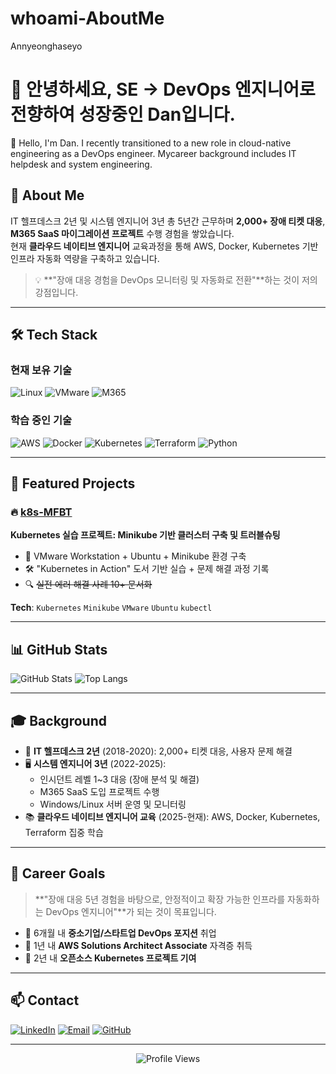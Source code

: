 # whoami-AboutMe
Annyeonghaseyo
# 👋 안녕하세요, SE → DevOps 엔지니어로 전향하여 성장중인 Dan입니다.
👋 Hello, I'm Dan. I  recently transitioned to a new role in cloud-native engineering as a DevOps engineer. Mycareer background includes IT helpdesk and system engineering.

## 🚀 About Me

IT 헬프데스크 2년 및 시스템 엔지니어 3년 총 5년간 근무하며 **2,000+ 장애 티켓 대응**, **M365 SaaS 마이그레이션 프로젝트** 수행 경험을 쌓았습니다.  
현재 **클라우드 네이티브 엔지니어** 교육과정을 통해 AWS, Docker, Kubernetes 기반 인프라 자동화 역량을 구축하고 있습니다.

> 💡 **"장애 대응 경험을 DevOps 모니터링 및 자동화로 전환"**하는 것이 저의 강점입니다.

---

## 🛠️ Tech Stack

### 현재 보유 기술
![Linux](https://img.shields.io/badge/Linux-FCC624?style=for-the-badge&logo=linux&logoColor=black)
![VMware](https://img.shields.io/badge/VMware-607078?style=for-the-badge&logo=vmware&logoColor=white)
![M365](https://img.shields.io/badge/Microsoft_365-D83B01?style=for-the-badge&logo=microsoft-office&logoColor=white)

### 학습 중인 기술
![AWS](https://img.shields.io/badge/AWS-232F3E?style=for-the-badge&logo=amazon-aws&logoColor=white)
![Docker](https://img.shields.io/badge/Docker-2496ED?style=for-the-badge&logo=docker&logoColor=white)
![Kubernetes](https://img.shields.io/badge/Kubernetes-326CE5?style=for-the-badge&logo=kubernetes&logoColor=white)
![Terraform](https://img.shields.io/badge/Terraform-7B42BC?style=for-the-badge&logo=terraform&logoColor=white)
![Python](https://img.shields.io/badge/Python-3776AB?style=for-the-badge&logo=python&logoColor=white)

---

## 📂 Featured Projects

### 🔥 [k8s-MFBT](https://github.com/yourusername/k8s-MFBT)
**Kubernetes 실습 프로젝트: Minikube 기반 클러스터 구축 및 트러블슈팅**
- 🎯 VMware Workstation + Ubuntu + Minikube 환경 구축
- 🛠️ "Kubernetes in Action" 도서 기반 실습 + 문제 해결 과정 기록
- 🔍 ~~실전 에러 해결 사례 10+ 문서화~~

**Tech**: `Kubernetes` `Minikube` `VMware` `Ubuntu` `kubectl`

---

## 📊 GitHub Stats

![GitHub Stats](https://github-readme-stats.vercel.app/api?username=yourusername&show_icons=true&theme=radical)
![Top Langs](https://github-readme-stats.vercel.app/api/top-langs/?username=yourusername&layout=compact&theme=radical)

---

## 🎓 Background

- 💼 **IT 헬프데스크 2년** (2018-2020): 2,000+ 티켓 대응, 사용자 문제 해결
- 🖥️ **시스템 엔지니어 3년** (2022-2025): 
  - 인시던트 레벨 1~3 대응 (장애 분석 및 해결)
  - M365 SaaS 도입 프로젝트 수행
  - Windows/Linux 서버 운영 및 모니터링
- 📚 **클라우드 네이티브 엔지니어 교육** (2025-현재): AWS, Docker, Kubernetes, Terraform 집중 학습

---

## 🎯 Career Goals

> **"장애 대응 5년 경험을 바탕으로, 안정적이고 확장 가능한 인프라를 자동화하는 DevOps 엔지니어"**가 되는 것이 목표입니다.

- 📌 6개월 내 **중소기업/스타트업 DevOps 포지션** 취업
- 📌 1년 내 **AWS Solutions Architect Associate** 자격증 취득
- 📌 2년 내 **오픈소스 Kubernetes 프로젝트 기여**

---

## 📫 Contact

[![LinkedIn](https://img.shields.io/badge/LinkedIn-0077B5?style=for-the-badge&logo=linkedin&logoColor=white)](https://linkedin.com/in/dooyong-yoon-윤두용-9692b818b)
[![Email](https://img.shields.io/badge/Email-D14836?style=for-the-badge&logo=gmail&logoColor=white)](mailto:dooy94@gmail.com)
[![GitHub](https://img.shields.io/badge/GitHub-100000?style=for-the-badge&logo=github&logoColor=white)](https://github.com/danpro94)

---

<p align="center">
  <img src="https://komarev.com/ghpvc/?username=yourusername&color=blueviolet&style=flat-square&label=Profile+Views" alt="Profile Views"/>
</p>
